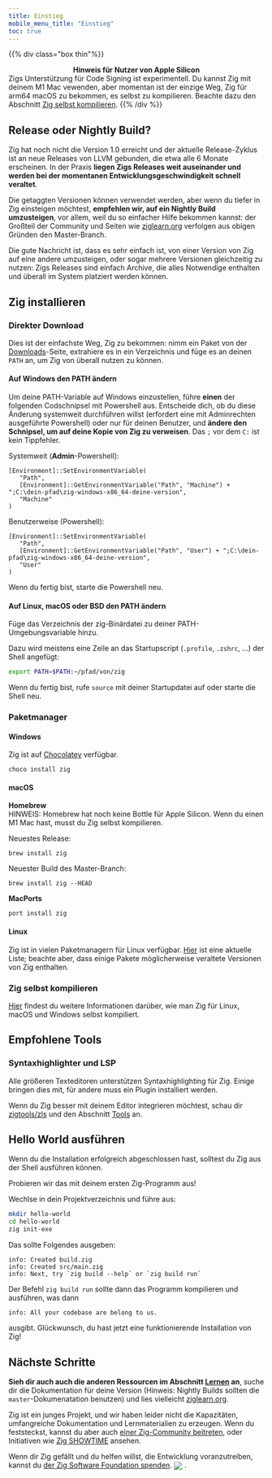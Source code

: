 ```yaml
---
title: Einstieg
mobile_menu_title: "Einstieg"
toc: true
---
```


{{% div class="box thin"%}}
**<center>Hinweis für Nutzer von Apple Silicon</center>**
Zigs Unterstützung für Code Signing ist experimentell. Du kannst Zig mit deinem M1 Mac vewenden,
aber momentan ist der einzige Weg, Zig für arm64 macOS zu bekommen, es selbst zu kompilieren.
Beachte dazu den Abschnitt [Zig selbst kompilieren](#zig-selbst-kompilieren).
{{% /div %}}


## Release oder Nightly Build?
Zig hat noch nicht die Version 1.0 erreicht und der aktuelle Release-Zyklus ist an neue Releases von LLVM gebunden, die etwa alle 6 Monate erscheinen.
In der Praxis **liegen Zigs Releases weit auseinander und werden bei der momentanen Entwicklungsgeschwindigkeit schnell veraltet**.

Die getaggten Versionen können verwendet werden, aber wenn du tiefer in Zig einsteigen möchtest, **empfehlen wir, auf ein Nightly Build umzusteigen**, vor allem, weil du so einfacher Hilfe bekommen kannst: der Großteil der Community und Seiten wie 
[ziglearn.org](https://ziglearn.org) verfolgen aus obigen Gründen den Master-Branch.

Die gute Nachricht ist, dass es sehr einfach ist, von einer Version von Zig auf eine andere umzusteigen, oder sogar mehrere Versionen gleichzeitig zu nutzen: Zigs Releases sind einfach Archive, die alles Notwendige enthalten und überall im System platziert werden können.


## Zig installieren
### Direkter Download
Dies ist der einfachste Weg, Zig zu bekommen: nimm ein Paket von der [Downloads](/download)-Seite,
extrahiere es in ein Verzeichnis und füge es an deinen `PATH` an, um Zig von überall nutzen zu können.

#### Auf Windows den PATH ändern
Um deine PATH-Variable auf Windows einzustellen, führe **einen** der folgenden Codschnipsel mit Powershell aus.
Entscheide dich, ob du diese Änderung systemweit durchführen willst (erfordert eine mit Adminrechten ausgeführte Powershell)
oder nur für deinen Benutzer, und **ändere den Schnipsel, um auf deine Kopie von Zig zu verweisen**.
Das `;` vor dem `C:` ist kein Tippfehler.

Systemweit (**Admin**-Powershell):
```
[Environment]::SetEnvironmentVariable(
   "Path",
   [Environment]::GetEnvironmentVariable("Path", "Machine") + ";C:\dein-pfad\zig-windows-x86_64-deine-version",
   "Machine"
)
```

Benutzerweise (Powershell):
```
[Environment]::SetEnvironmentVariable(
   "Path",
   [Environment]::GetEnvironmentVariable("Path", "User") + ";C:\dein-pfad\zig-windows-x86_64-deine-version",
   "User"
)
```
Wenn du fertig bist, starte die Powershell neu.

#### Auf Linux, macOS oder BSD den PATH ändern
Füge das Verzeichnis der zig-Binärdatei zu deiner PATH-Umgebungsvariable hinzu.

Dazu wird meistens eine Zeile an das Startupscript (`.profile`, `.zshrc`, ...) der Shell angefügt:
```bash
export PATH=$PATH:~/pfad/von/zig
```
Wenn du fertig bist, rufe `source` mit deiner Startupdatei auf oder starte die Shell neu.




### Paketmanager
#### Windows
Zig ist auf [Chocolatey](https://chocolatey.org/packages/zig) verfügbar.
```
choco install zig
```

#### macOS

**Homebrew**  
HINWEIS: Homebrew hat noch keine Bottle für Apple Silicon. Wenn du einen M1 Mac hast, musst du Zig selbst kompilieren.

Neuestes Release:
```
brew install zig
```

Neuester Build des Master-Branch:
```
brew install zig --HEAD
```

**MacPorts**
```
port install zig
```
#### Linux
Zig ist in vielen Paketmanagern für Linux verfügbar. [Hier](https://github.com/ziglang/zig/wiki/Install-Zig-from-a-Package-Manager)
ist eine aktuelle Liste; beachte aber, dass einige Pakete möglicherweise veraltete Versionen von Zig enthalten.

### Zig selbst kompilieren
[Hier](https://github.com/ziglang/zig/wiki/Building-Zig-From-Source) 
findest du weitere Informationen darüber, wie man Zig für Linux, macOS und Windows selbst kompiliert.

## Empfohlene Tools
### Syntaxhighlighter und LSP
Alle größeren Texteditoren unterstützen Syntaxhighlighting für Zig. 
Einige bringen dies mit, für andere muss ein Plugin installiert werden.  

Wenn du Zig besser mit deinem Editor integrieren möchtest, schau dir [zigtools/zls](https://github.com/zigtools/zls) und den Abschnitt [Tools](../tools/) an.

## Hello World ausführen
Wenn du die Installation erfolgreich abgeschlossen hast, solltest du Zig aus der Shell ausführen können.

Probieren wir das mit deinem ersten Zig-Programm aus!

Wechlse in dein Projektverzeichnis und führe aus:
```bash
mkdir hello-world
cd hello-world
zig init-exe
```

Das sollte Folgendes ausgeben:
```
info: Created build.zig
info: Created src/main.zig
info: Next, try `zig build --help` or `zig build run`
```

Der Befehl `zig build run` sollte dann das Programm kompilieren und ausführen, was dann
```
info: All your codebase are belong to us.
```
ausgibt. Glückwunsch, du hast jetzt eine funktionierende Installation von Zig!

## Nächste Schritte
**Sieh dir auch auch die anderen Ressourcen im Abschnitt [Lernen](../) an**, suche dir die Dokumentation für deine Version (Hinweis: Nightly Builds sollten die `master`-Dokumenatation benutzen) und lies vielleicht [ziglearn.org](https://ziglearn.org).

Zig ist ein junges Projekt, und wir haben leider nicht die Kapazitäten, umfangreiche Dokumentation und Lernmaterialien zu erzeugen. Wenn du feststeckst, kannst du aber auch [einer Zig-Community beitreten](https://github.com/ziglang/zig/wiki/Community), oder Initiativen wie [Zig SHOWTIME](https://zig.show) ansehen.

Wenn dir Zig gefällt und du helfen willst, die Entwicklung voranzutreiben, kannst du [der Zig Software Foundation spenden](../../zsf).
<img src="/heart.svg" style="vertical-align:middle; margin-right: 5px">.
